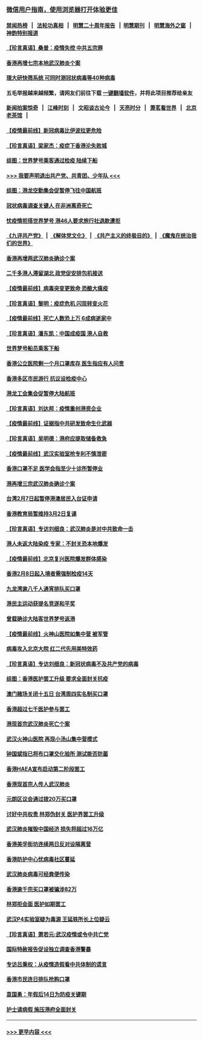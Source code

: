 ### [微信用户指南，使用浏览器打开体验更佳](https://github.com/gfw-breaker/banned-news1/blob/master/indexes/wechat-guide.md?t=0)
#### [禁闻热榜](热点新闻.md?t=0)  &nbsp;&nbsp;|&nbsp;&nbsp; [法轮功真相](https://github.com/gfw-breaker/truth/blob/master/README.md?t=0) &nbsp;&nbsp;|&nbsp;&nbsp; [明慧二十周年报告](https://github.com/gfw-breaker/mh-reports/blob/master/README.md?t=0) &nbsp;&nbsp;|&nbsp;&nbsp;[明慧期刊](https://github.com/gfw-breaker/mh-qikan) &nbsp;&nbsp;|&nbsp;&nbsp; [明慧海外之窗](https://github.com/gfw-breaker/mh-news/blob/master/README.md?t=0) &nbsp;&nbsp;|&nbsp;&nbsp; [神韵特别报道](https://github.com/gfw-breaker/mh-news/blob/master/shenyun.md?t=0)
#### [【珍言真语】桑普：疫情失控 中共五宗罪](../pages/nsc415/n11864157.md?t=02130833) 
#### [香港再增七宗本地武汉肺炎个案](../pages/nsc415/n11862405.md?t=02130833) 
#### [理大研快筛系统 可同时测冠状病毒等40种病毒](../pages/nsc415/n11862376.md?t=02130833) 
#### 五毛举报越来越频繁，请网友们前往下载 [一键翻墙软件](https://github.com/gfw-breaker/ssr-accounts)，并将此项目推荐给亲友
#### [新闻拍案惊奇](https://github.com/gfw-breaker/banned-news1/blob/master/pages/link4.md) &nbsp;&nbsp;|&nbsp;&nbsp; [江峰时刻](https://github.com/gfw-breaker/banned-news1/blob/master/pages/link4.md) &nbsp;&nbsp;|&nbsp;&nbsp; [文昭谈古论今](https://github.com/gfw-breaker/banned-news1/blob/master/pages/link4.md) &nbsp;&nbsp;|&nbsp;&nbsp; [天亮时分](https://github.com/gfw-breaker/banned-news1/blob/master/pages/link4.md) &nbsp;&nbsp;|&nbsp;&nbsp; [萧茗看世界](https://github.com/gfw-breaker/banned-news1/blob/master/pages/link4.md) &nbsp;&nbsp;|&nbsp;&nbsp; [北京老茶馆](https://github.com/gfw-breaker/banned-news1/blob/master/pages/link4.md) &nbsp;&nbsp;|&nbsp;&nbsp; 
#### [【疫情最前线】新冠病毒比伊波拉更危险](../pages/nsc415/n11862199.md?t=02130833) 
#### [【珍言真语】梁家杰：疫症下香港沦失败城](../pages/nsc415/n11861588.md?t=02130833) 
#### [组图：世界梦号乘客通过检疫 陆续下船](../pages/nsc415/n11858302.md?t=02130833) 
#### [>>> 我要声明退出共产党、共青团、少年队 <<<](https://github.com/begood0513/goodnews/blob/master/quit/letter.md) 
#### [组图：港龙空勤集会促暂停飞往中国航班](../pages/nsc415/n11858190.md?t=02130833) 
#### [冠状病毒调查关键人 在非洲离奇死亡](../pages/nsc415/n11859798.md?t=02130833) 
#### [忧疫情拒搭世界梦号 港46人要求旅行社退款遭拒](../pages/nsc415/n11859849.md?t=02130833) 
#### [《九评共产党》](https://github.com/begood0513/9ping.md/blob/master/README.md) &nbsp;|&nbsp; [《解体党文化》](../../../../jtdwh.md/blob/master/README.md)  &nbsp;|&nbsp; [《共产主义的终极目的》](../../../../gczydzjmd.md/blob/master/README.md) &nbsp;|&nbsp; [《魔鬼在统治我们的世界》](../../../../mgztzwmdsj.md/blob/master/README.md) 
#### [香港再增两武汉肺炎确诊个案](../pages/nsc415/n11859833.md?t=02130833) 
#### [二千多港人滞留湖北 政党促安排包机接送](../pages/nsc415/n11859831.md?t=02130833) 
#### [【疫情最前线】病毒突变更致命 恐酿大瘟疫](../pages/nsc415/n11859604.md?t=02130833) 
#### [【珍言真语】黎明：疫症危机 闪现转变火花](../pages/nsc415/n11859199.md?t=02130833) 
#### [【疫情最前线】死亡人数恐上万 6成病逝家中](../pages/nsc415/n11856687.md?t=02130833) 
#### [【珍言真语】潘东凯：中国成疫国 港人自救](../pages/nsc415/n11856962.md?t=02130833) 
#### [世界梦号船员乘客下船](../pages/nsc415/n11856883.md?t=02130833) 
#### [香港公立医院剩一个月口罩库存 医生指应有人问责](../pages/nsc415/n11856875.md?t=02130833) 
#### [香港多区市民游行 抗议设检疫中心](../pages/nsc415/n11856866.md?t=02130833) 
#### [港龙工会集会促暂停大陆航班](../pages/nsc415/n11856840.md?t=02130833) 
#### [【珍言真语】刘达邦：疫情重创港资企业](../pages/nsc415/n11854274.md?t=02130833) 
#### [【疫情最前线】证据指中共研发致命生化武器](../pages/nsc415/n11853087.md?t=02130833) 
#### [【珍言真语】吴明德：港府应提取储备救急](../pages/nsc415/n11852734.md?t=02130833) 
#### [【疫情最前线】武汉实验室抢专利不慎泄密](../pages/nsc415/n11850310.md?t=02130833) 
#### [香港口罩不足 医学会指至少十诊所暂停业](../pages/nsc415/n11850301.md?t=02130833) 
#### [港再增三宗武汉肺炎确诊个案](../pages/nsc415/n11850328.md?t=02130833) 
#### [台湾2月7日起暂停港澳居民入台证申请](../pages/nsc415/n11850304.md?t=02130833) 
#### [香港教育局暂维持3月2日复课](../pages/nsc415/n11850260.md?t=02130833) 
#### [【珍言真语】专访刘细良：武汉肺炎是对中共致命一击](../pages/nsc415/n11849934.md?t=02130833) 
#### [港人未返大陆染疫 专家：不封关恐本地爆发](../pages/nsc415/n11848021.md?t=02130833) 
#### [【疫情最前线】北京复兴医院爆发群体感染](../pages/nsc415/n11847626.md?t=02130833) 
#### [香港2月8日起入境者需强制检疫14天](../pages/nsc415/n11847658.md?t=02130833) 
#### [九龙湾逾八千人通宵排队买口罩](../pages/nsc415/n11847647.md?t=02130833) 
#### [港民主运动获提名竞逐和平奖](../pages/nsc415/n11847633.md?t=02130833) 
#### [曾载确诊大陆客世界梦号返港](../pages/nsc415/n11847608.md?t=02130833) 
#### [【疫情最前线】火神山医院如集中营 被军管](../pages/nsc415/n11847524.md?t=02130833) 
#### [病毒攻入北京大院 红二代先用美特效药](../pages/nsc415/n11847427.md?t=02130833) 
#### [【珍言真语】专访刘细良：新冠状病毒不及共产党的病毒](../pages/nsc415/n11847164.md?t=02130833) 
#### [组图：香港医护罢工升级 要求全面封关抗疫](../pages/nsc415/n11844107.md?t=02130833) 
#### [澳门赌场关闭十五日 台湾周四实名制买口罩](../pages/nsc415/n11845083.md?t=02130833) 
#### [香港超过七千医护参与罢工](../pages/nsc415/n11845051.md?t=02130833) 
#### [港现首宗武汉肺炎死亡个案](../pages/nsc415/n11844998.md?t=02130833) 
#### [武汉火神山医院 再现小汤山集中营模式](../pages/nsc415/n11844763.md?t=02130833) 
#### [钟国斌指已将布口罩交化验所 测试能否防菌](../pages/nsc415/n11842783.md?t=02130833) 
#### [香港HAEA宣布启动第二阶段罢工](../pages/nsc415/n11842723.md?t=02130833) 
#### [香港现首宗人传人武汉肺炎](../pages/nsc415/n11842766.md?t=02130833) 
#### [元朗区议会通过拨20万买口罩](../pages/nsc415/n11842754.md?t=02130833) 
#### [讨好中共权贵 林郑伪封关 医护界罢工升级](../pages/nsc415/n11842359.md?t=02130833) 
#### [武汉肺炎摧毁中国经济 损失将超过16万亿](../pages/nsc415/n11839723.md?t=02130833) 
#### [香港美孚街坊连续两日反对设隔离营](../pages/nsc415/n11839962.md?t=02130833) 
#### [香港防护中心忧病毒社区蔓延](../pages/nsc415/n11839933.md?t=02130833) 
#### [武汉肺炎病毒可经粪便传染](../pages/nsc415/n11839939.md?t=02130833) 
#### [香港逾千宗买口罩被骗涉82万](../pages/nsc415/n11839914.md?t=02130833) 
#### [林郑拒会面 医护如期罢工](../pages/nsc415/n11839892.md?t=02130833) 
#### [武汉P4实验室疑为毒源 王延轶所长上位疑云](../pages/nsc415/n11835543.md?t=02130833) 
#### [【珍言真语】萧若元:武汉疫情或令中共亡党](../pages/nsc415/n11829394.md?t=02130833) 
#### [国际特赦报告促设独立调查香港警暴](../pages/nsc415/n11833845.md?t=02130833) 
#### [专访吕秉权：从疫情造假看中共体制的谎言](../pages/nsc415/n11833813.md?t=02130833) 
#### [香港市民连日排队抢购口罩](../pages/nsc415/n11833794.md?t=02130833) 
#### [袁国勇：年假后14日为防疫关键期](../pages/nsc415/n11831088.md?t=02130833) 
#### [护士请病假 施压港府全面封关](../pages/nsc415/n11831030.md?t=02130833) 

----
#### [ >>> 更早内容 <<< ](../indexes/nsc415-earlier.md)
